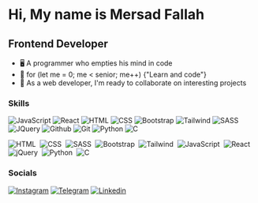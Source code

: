 Hi, My name is Mersad Fallah
===============================

Frontend Developer
-----------------------------

*   🖥️  A programmer who empties his mind in code
*   🚀  for (let me = 0; me < senior; me++) {"Learn and code"}         
*   🤝  As a web developer, I'm ready to collaborate on interesting projects
                  
### Skills

<p align="left">
  <img src="https://skillicons.dev/icons?i=js" alt="JavaScript"/>
  <img src="https://skillicons.dev/icons?i=react" alt="React" />
  <img src="https://skillicons.dev/icons?i=html" alt="HTML" />
  <img src="https://skillicons.dev/icons?i=css" alt="CSS" />
  <img src="https://skillicons.dev/icons?i=bootstrap" alt="Bootstrap" />
  <img src="https://skillicons.dev/icons?i=tailwind" alt="Tailwind" />
  <img src="https://skillicons.dev/icons?i=sass" alt="SASS" />
  <img src="https://skillicons.dev/icons?i=jquery" alt="JQuery" />
  <img src="https://skillicons.dev/icons?i=github" alt="Github" />
  <img src="https://skillicons.dev/icons?i=git" alt="Git" />
  <img src="https://skillicons.dev/icons?i=python" alt="Python" />
  <img src="https://skillicons.dev/icons?i=c" alt="C" />
</p>

                    
![HTML](https://img.shields.io/badge/HTML-100%25-%23E34F26)&nbsp;
![CSS](https://img.shields.io/badge/CSS-100%25-%231572B6)&nbsp;
![SASS](https://img.shields.io/badge/SASS-70%25-red)&nbsp;
![Bootstrap](https://img.shields.io/badge/Bootstrap-80%25-%238511FA)&nbsp;
![Tailwind](https://img.shields.io/badge/Tailwind-80%25-blue)&nbsp;
![JavaScript](https://img.shields.io/badge/JavaScript-80%25-yellow)&nbsp;
![React](https://img.shields.io/badge/React-50%25-skyblue)&nbsp;
![jQuery](https://img.shields.io/badge/jQuery-50%25-blue)&nbsp;
![Python](https://img.shields.io/badge/Python-35%25-brightgreen)&nbsp;
![C](https://img.shields.io/badge/C-15%25-blue)&nbsp;

### Socials
                  
[![Instagram](https://img.shields.io/badge/Instagram-%23E4405F.svg?style=for-the-badge&logo=Instagram&logoColor=white)](https://www.instagram.com/mersad_.fallah)
[![Telegram](https://img.shields.io/badge/Telegram-2CA5E0?style=for-the-badge&logo=telegram&logoColor=white)](https://t.me/mersad_flh)
[![Linkedin](https://img.shields.io/badge/Linkedin-197bff.svg?style=for-the-badge&logo=Linkedin&logoColor=white)](https://www.linkedin.com/in/mersad-fallah/)

